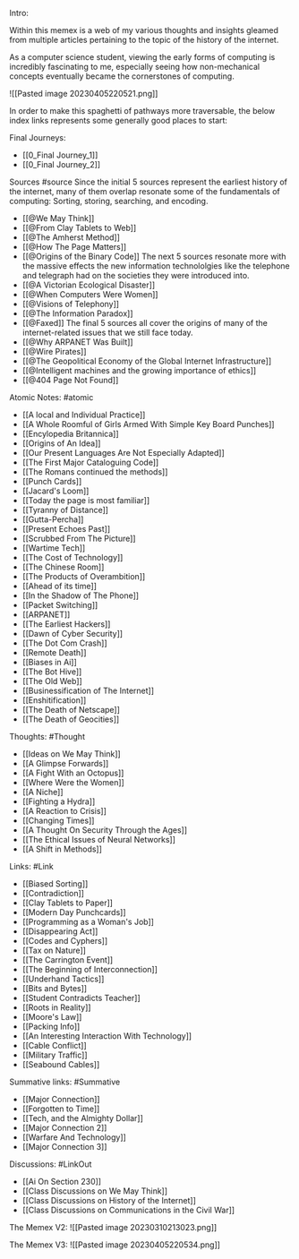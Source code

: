 Intro:

Within this memex is a web of my various thoughts and insights gleamed from multiple articles pertaining to the topic of the history of the internet.

As a computer science student, viewing the early forms of computing is incredibly fascinating to me, especially seeing how non-mechanical concepts eventually became the cornerstones of computing.

![[Pasted image 20230405220521.png]]

In order to make this spaghetti of pathways more traversable, the below index links represents some generally good places to start:

Final Journeys:
- [[0_Final Journey_1]]
- [[0_Final Journey_2]]


Sources
#source 
Since the initial 5 sources represent the earliest history of the internet, many of them overlap resonate some of the fundamentals of computing: Sorting, storing, searching, and encoding.
- [[@We May Think]] 
- [[@From Clay Tablets to Web]] 
- [[@The Amherst Method]] 
- [[@How The Page Matters]] 
- [[@Origins of the Binary Code]] 
The next 5 sources resonate more with the massive effects the new information technololgies like the telephone and telegraph had on the societies they were introduced into.
- [[@A Victorian Ecological Disaster]]
- [[@When Computers Were Women]]
- [[@Visions of Telephony]]
- [[@The Information Paradox]]
- [[@Faxed]]
The final 5 sources all cover the origins of many of the internet-related issues that we still face today.
- [[@Why ARPANET Was Built]]
- [[@Wire Pirates]]
- [[@The Geopolitical Economy of the Global Internet Infrastructure]]
- [[@Intelligent machines and the growing importance of ethics]]
- [[@404 Page Not Found]]


Atomic Notes:
#atomic 
- [[A local and Individual Practice]] 
- [[A Whole Roomful of Girls Armed With Simple Key Board Punches]] 
- [[Encylopedia Britannica]]
- [[Origins of An Idea]]
- [[Our Present Languages Are Not Especially Adapted]]
- [[The First Major Cataloguing Code]]
- [[The Romans continued the methods]]
- [[Punch Cards]]
- [[Jacard's Loom]]
- [[Today the page is most familiar]]
- [[Tyranny of Distance]]
- [[Gutta-Percha]]
- [[Present Echoes Past]]
- [[Scrubbed From The Picture]]
- [[Wartime Tech]]
- [[The Cost of Technology]]
- [[The Chinese Room]]
- [[The Products of Overambition]]
- [[Ahead of its time]]
- [[In the Shadow of The Phone]]
- [[Packet Switching]]
- [[ARPANET]]
- [[The Earliest Hackers]]
- [[Dawn of Cyber Security]]
- [[The Dot Com Crash]]
- [[Remote Death]]
- [[Biases in Ai]]
- [[The Bot Hive]]
- [[The Old Web]]
- [[Businessification of The Internet]]
- [[Enshitification]]
- [[The Death of Netscape]]
- [[The Death of Geocities]]

Thoughts:
#Thought 
- [[Ideas on We May Think]]
- [[A Glimpse Forwards]]
- [[A Fight With an Octopus]]
- [[Where Were the Women]]
- [[A Niche]]
- [[Fighting a Hydra]]
- [[A Reaction to Crisis]]
- [[Changing Times]]
- [[A Thought On Security Through the Ages]]
- [[The Ethical Issues of Neural Networks]]
- [[A Shift in Methods]]

Links:
#Link 
- [[Biased Sorting]]
- [[Contradiction]]
- [[Clay Tablets to Paper]]
- [[Modern Day Punchcards]]
- [[Programming as a Woman's Job]]
- [[Disappearing Act]]
- [[Codes and Cyphers]]
- [[Tax on Nature]]
- [[The Carrington Event]]
- [[The Beginning of Interconnection]]
- [[Underhand Tactics]]
- [[Bits and Bytes]]
- [[Student Contradicts Teacher]]
- [[Roots in Reality]]
- [[Moore's Law]]
- [[Packing Info]]
- [[An Interesting Interaction With Technology]]
- [[Cable Conflict]]
- [[Military Traffic]]
- [[Seabound Cables]]

Summative links:
#Summative 
- [[Major Connection]] 
- [[Forgotten to Time]]
- [[Tech, and the Almighty Dollar]]
- [[Major Connection 2]]
- [[Warfare And Technology]]
- [[Major Connection 3]]

Discussions:
#LinkOut
- [[Ai On Section 230]]
- [[Class Discussions on We May Think]]
- [[Class Discussions on History of the Internet]]
- [[Class Discussions on Communications in the Civil War]]


The Memex V2:
![[Pasted image 20230310213023.png]]

The Memex V3:
![[Pasted image 20230405220534.png]]